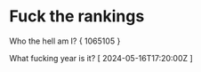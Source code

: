 # Fuck the rankings

Who the hell am I?
{ 1065105 }

What fucking year is it?
[ 2024-05-16T17:20:00Z ]
